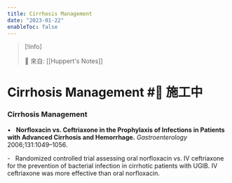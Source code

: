 ```yaml
---
title: Cirrhosis Management
date: "2023-01-22"
enableToc: false
---
```


> [!info]
>
> 🌱 來自: [[Huppert's Notes]]

# Cirrhosis Management #🚧 施工中

### Cirrhosis Management

•   **Norfloxacin vs. Ceftriaxone in the Prophylaxis of Infections in Patients with Advanced Cirrhosis and Hemorrhage.** *Gastroenterology* 2006;131:1049–1056.

-   Randomized controlled trial assessing oral norfloxacin vs. IV ceftriaxone for the prevention of bacterial infection in cirrhotic patients with UGIB. IV ceftriaxone was more effective than oral norfloxacin.


